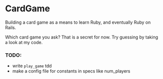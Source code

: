 # CardGame

Building a card game as a means to learn Ruby, and eventually Ruby on Rails.

Which card game you ask? That is a secret for now. Try guessing by taking a look at my code.

### TODO:
- write `play_game` tdd
- make a config file for constants in specs like num_players
